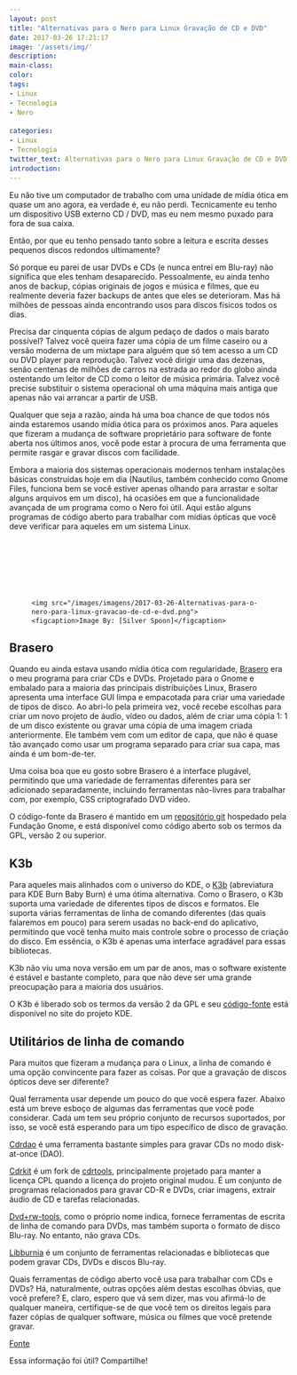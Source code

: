 ```yaml
---
layout: post
title: "Alternativas para o Nero para Linux Gravação de CD e DVD"
date: 2017-03-26 17:21:17
image: '/assets/img/'
description:
main-class:
color:
tags:
- Linux
- Tecnologia
- Nero

categories:
- Linux
- Tecnologia
twitter_text: Alternativas para o Nero para Linux Gravação de CD e DVD
introduction:
---
```


Eu não tive um computador de trabalho com uma unidade de mídia ótica em quase um ano agora, ea verdade é, eu não perdi. Tecnicamente eu tenho um dispositivo USB externo CD / DVD, mas eu nem mesmo puxado para fora de sua caixa.

Então, por que eu tenho pensado tanto sobre a leitura e escrita desses pequenos discos redondos ultimamente? <!--more-->

Só porque eu parei de usar DVDs e CDs (e nunca entrei em Blu-ray) não significa que eles tenham desaparecido. Pessoalmente, eu ainda tenho anos de backup, cópias originais de jogos e música e filmes, que eu realmente deveria fazer backups de antes que eles se deterioram. Mas há milhões de pessoas ainda encontrando usos para discos físicos todos os dias.

Precisa dar cinquenta cópias de algum pedaço de dados o mais barato possível? Talvez você queira fazer uma cópia de um filme caseiro ou a versão moderna de um mixtape para alguém que só tem acesso a um CD ou DVD player para reprodução. Talvez você dirigir uma das dezenas, senão centenas de milhões de carros na estrada ao redor do globo ainda ostentando um leitor de CD como o leitor de música primária. Talvez você precise substituir o sistema operacional oh uma máquina mais antiga que apenas não vai arrancar a partir de USB.

Qualquer que seja a razão, ainda há uma boa chance de que todos nós ainda estaremos usando mídia ótica para os próximos anos. Para aqueles que fizeram a mudança de software proprietário para software de fonte aberta nos últimos anos, você pode estar à procura de uma ferramenta que permite rasgar e gravar discos com facilidade.

Embora a maioria dos sistemas operacionais modernos tenham instalações básicas construídas hoje em dia (Nautilus, também conhecido como Gnome Files, funciona bem se você estiver apenas olhando para arrastar e soltar alguns arquivos em um disco), há ocasiões em que a funcionalidade avançada de um programa como o Nero foi útil. Aqui estão alguns programas de código aberto para trabalhar com mídias ópticas que você deve verificar para aqueles em um sistema Linux.

<script async src="//pagead2.googlesyndication.com/pagead/js/adsbygoogle.js"></script>
<!-- teclivre -->
<ins class="adsbygoogle"
     style="display:inline-block;width:728px;height:90px"
     data-ad-client="ca-pub-1738697462902889"
     data-ad-slot="4405393702"></ins>
<script>
(adsbygoogle = window.adsbygoogle || []).push({});
</script>
<figure>

	<img src="/images/imagens/2017-03-26-Alternativas-para-o-nero-para-linux-gravacao-de-cd-e-dvd.png">
	<figcaption>Image By: [Silver Spoon]</figcaption>
</figure>


## Brasero

Quando eu ainda estava usando mídia ótica com regularidade, [Brasero] era o meu programa para criar CDs e DVDs. Projetado para o Gnome e embalado para a maioria das principais distribuições Linux, Brasero apresenta uma interface GUI limpa e empacotada para criar uma variedade de tipos de disco. Ao abri-lo pela primeira vez, você recebe escolhas para criar um novo projeto de áudio, vídeo ou dados, além de criar uma cópia 1: 1 de um disco existente ou gravar uma cópia de uma imagem criada anteriormente. Ele também vem com um editor de capa, que não é quase tão avançado como usar um programa separado para criar sua capa, mas ainda é um bom-de-ter.

Uma coisa boa que eu gosto sobre Brasero é a interface plugável, permitindo que uma variedade de ferramentas diferentes para ser adicionado separadamente, incluindo ferramentas não-livres para trabalhar com, por exemplo, CSS criptografado DVD vídeo.

O código-fonte da Brasero é mantido em um [repositório git] hospedado pela Fundação Gnome, e está disponível como código aberto sob os termos da GPL, versão 2 ou superior.


## K3b

Para aqueles mais alinhados com o universo do KDE, o [K3b] (abreviatura para KDE Burn Baby Burn) é uma ótima alternativa. Como o Brasero, o K3b suporta uma variedade de diferentes tipos de discos e formatos. Ele suporta várias ferramentas de linha de comando diferentes (das quais falaremos em pouco) para serem usadas no back-end do aplicativo, permitindo que você tenha muito mais controle sobre o processo de criação do disco. Em essência, o K3b é apenas uma interface agradável para essas bibliotecas.

K3b não viu uma nova versão em um par de anos, mas o software existente é estável e bastante completo, para que não deve ser uma grande preocupação para a maioria dos usuários.

O K3b é liberado sob os termos da versão 2 da GPL e seu [código-fonte] está disponível no site do projeto KDE.

## Utilitários de linha de comando


Para muitos que fizeram a mudança para o Linux, a linha de comando é uma opção convincente para fazer as coisas. Por que a gravação de discos ópticos deve ser diferente?

Qual ferramenta usar depende um pouco do que você espera fazer. Abaixo está um breve esboço de algumas das ferramentas que você pode considerar. Cada um tem seu próprio conjunto de recursos suportados, por isso, se você está esperando para um tipo específico de disco de gravação.

[Cdrdao] é uma ferramenta bastante simples para gravar CDs no modo disk-at-once (DAO).

[Cdrkit] é um fork de [cdrtools], principalmente projetado para manter a licença CPL quando a licença do projeto original mudou. É um conjunto de programas relacionados para gravar CD-R e DVDs, criar imagens, extrair áudio de CD e tarefas relacionadas.

[Dvd+rw-tools], como o próprio nome indica, fornece ferramentas de escrita de linha de comando para DVDs, mas também suporta o formato de disco Blu-ray. No entanto, não grava CDs.

[Libburnia] é um conjunto de ferramentas relacionadas e bibliotecas que podem gravar CDs, DVDs e discos Blu-ray.


Quais ferramentas de código aberto você usa para trabalhar com CDs e DVDs? Há, naturalmente, outras opções além destas escolhas óbvias, que você prefere? E, claro, espero que vá sem dizer, mas vou afirmá-lo de qualquer maneira, certifique-se de que você tem os direitos legais para fazer cópias de qualquer software, música ou filmes que você pretende gravar.

[Fonte]


Essa informação foi útil? Compartilhe!



[Silver Spoon]: https://commons.wikimedia.org/wiki/File:CDs.JPG
[Brasero]: https://wiki.gnome.org/Apps/Brasero
[repositório git]: https://git.gnome.org/browse/brasero/
[K3b]: https://userbase.kde.org/K3b
[código-fonte]: https://userbase.kde.org/K3b
[Cdrdao]: cdrdao.sourceforge.net
[Cdrkit]: https://launchpad.net/cdrkit
[cdrtools]:cdrtools.sourceforge.net/private/cdrecord.html
[Dvd+rw-tools]: fy.chalmers.se/~appro/linux/DVD+RW/
[Libburnia]: http://libburnia-project.org/
[Fonte]: https://opensource.com/life/16/9/alternatives-nero-cd-burning?sc_cid=7016000000127ECAAY

